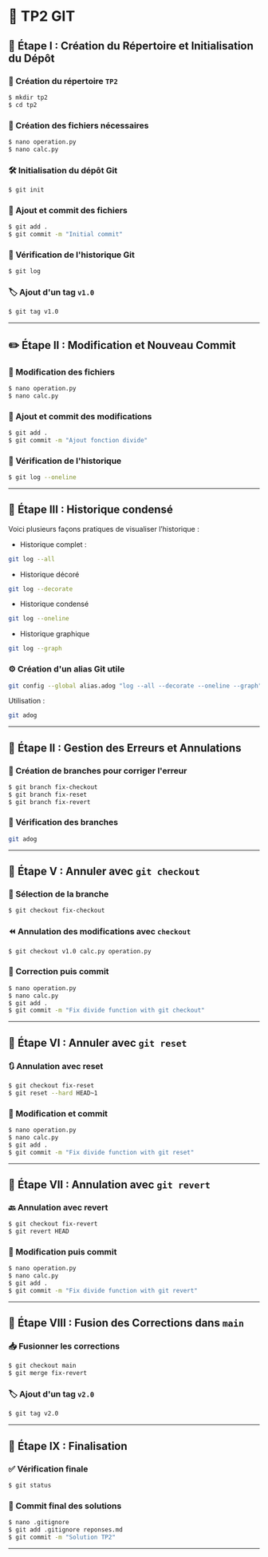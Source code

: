 # 🚀 TP2 GIT

## 📌 Étape I : Création du Répertoire et Initialisation du Dépôt

### 📂 Création du répertoire `TP2`
```bash
$ mkdir tp2
$ cd tp2
```

### 📝 Création des fichiers nécessaires
```bash
$ nano operation.py
$ nano calc.py
```

### 🛠️ Initialisation du dépôt Git
```bash
$ git init
```

### 📌 Ajout et commit des fichiers
```bash
$ git add .
$ git commit -m "Initial commit"
```

### 🔎 Vérification de l'historique Git
```bash
$ git log
```

### 🏷️ Ajout d'un tag `v1.0`
```bash
$ git tag v1.0
```

---

## ✏️ Étape II : Modification et Nouveau Commit

### 📝 Modification des fichiers
```bash
$ nano operation.py
$ nano calc.py
```

### 📌 Ajout et commit des modifications
```bash
$ git add .
$ git commit -m "Ajout fonction divide"
```

### 📑 Vérification de l'historique
```bash
$ git log --oneline
```

---

## 🌳 Étape III : Historique condensé

Voici plusieurs façons pratiques de visualiser l’historique :

- Historique complet :
```bash
git log --all
```

- Historique décoré
```bash
git log --decorate
```

- Historique condensé
```bash
git log --oneline
```

- Historique graphique
```bash
git log --graph
```

### ⚙️ Création d'un alias Git utile
```bash
git config --global alias.adog "log --all --decorate --oneline --graph"
```

Utilisation :
```bash
git adog
```

---

## 🔧 Étape II : Gestion des Erreurs et Annulations

### 🌳 Création de branches pour corriger l'erreur
```bash
$ git branch fix-checkout
$ git branch fix-reset
$ git branch fix-revert
```

### 🔎 Vérification des branches
```bash
git adog
```

---

## 🔄 Étape V : Annuler avec `git checkout`

### 🔀 Sélection de la branche
```bash
$ git checkout fix-checkout
```

### ⏪ Annulation des modifications avec `checkout`
```bash
$ git checkout v1.0 calc.py operation.py
```

### 📝 Correction puis commit
```bash
$ nano operation.py
$ nano calc.py
$ git add .
$ git commit -m "Fix divide function with git checkout"
```

---

## 🔄 Étape VI : Annuler avec `git reset`

### 🔃 Annulation avec reset
```bash
$ git checkout fix-reset
$ git reset --hard HEAD~1
```

### 📝 Modification et commit
```bash
$ nano operation.py
$ nano calc.py
$ git add .
$ git commit -m "Fix divide function with git reset"
```

---

## 🔄 Étape VII : Annulation avec `git revert`

### 🔙 Annulation avec revert
```bash
$ git checkout fix-revert
$ git revert HEAD
```

### 📝 Modification puis commit
```bash
$ nano operation.py
$ nano calc.py
$ git add .
$ git commit -m "Fix divide function with git revert"
```

---

## 🌿 Étape VIII : Fusion des Corrections dans `main`

### 📥 Fusionner les corrections
```bash
$ git checkout main
$ git merge fix-revert
```

### 🏷️ Ajout d'un tag `v2.0`
```bash
$ git tag v2.0
```

---

## 🏁 Étape IX : Finalisation

### ✅ Vérification finale
```bash
$ git status
```

### 📌 Commit final des solutions
```bash
$ nano .gitignore
$ git add .gitignore reponses.md
$ git commit -m "Solution TP2"
```

---


